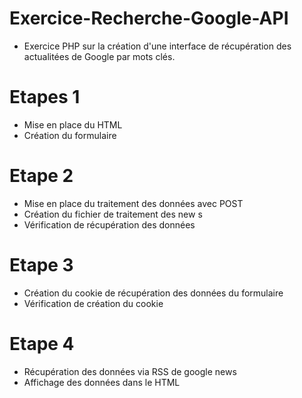  # Exercice-Recherche-Google-API
 * Exercice PHP sur la création d'une interface de récupération des actualitées de Google par mots clés.

 # Etapes 1 
 * Mise en place du HTML
 * Création du formulaire

 # Etape 2
 * Mise en place du traitement des données avec POST 
 * Création du fichier de traitement des new s 
 * Vérification de récupération des données 

 # Etape 3
 * Création du cookie de récupération des données du formulaire
 * Vérification de création du cookie

 # Etape 4
 * Récupération des données via RSS de google news 
 * Affichage des données dans le HTML